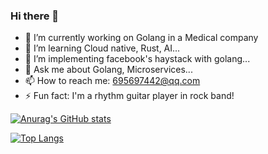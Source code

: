 ### Hi there 👋

- 🔭 I’m currently working on Golang in a Medical company
- 🌱 I’m learning Cloud native, Rust, AI...
- 🤔 I’m implementing facebook's haystack with golang...
- 💬 Ask me about Golang, Microservices...
- 📫 How to reach me: 695697442@qq.com
- ⚡ Fun fact: I'm a rhythm guitar player in rock band!
<!--
**JackLeeHal/JackLeeHal** is a ✨ _special_ ✨ repository because its `README.md` (this file) appears on your GitHub profile.

Here are some ideas to get you started:

- 🔭 I’m currently working on ...
- 🌱 I’m currently learning ...
- 👯 I’m looking to collaborate on ...
- 🤔 I’m looking for help with ...
- 💬 Ask me about ...
- 📫 How to reach me: ...
- 😄 Pronouns: ...
- ⚡ Fun fact: ...
-->
[![Anurag's GitHub stats](https://github-readme-stats.vercel.app/api?username=JackLeeHal&show_icons=true&theme=tokyonight)](https://github.com/anuraghazra/github-readme-stats)


[![Top Langs](https://github-readme-stats.vercel.app/api/top-langs/?username=JackLeeHal)](https://github.com/anuraghazra/github-readme-stats)
